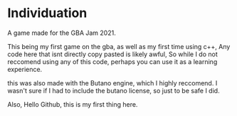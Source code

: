 # Individuation
A game made for the GBA Jam 2021. 

This being my first game on the gba, as well as my first time using c++, Any code here that isnt directly copy pasted is likely awful, So while I do not reccomend using any of this code, perhaps you can use it as a learning experience.

this was also made with the Butano engine, which I highly reccomend.
I wasn't sure if I had to include the butano license, so just to be safe I did.

Also, Hello Github, this is my first thing here.
